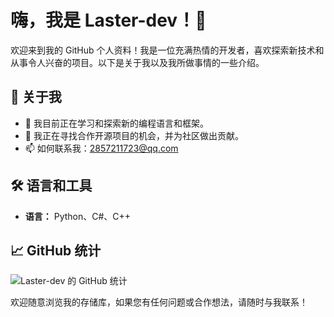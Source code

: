 # 嗨，我是 Laster-dev！👋

欢迎来到我的 GitHub 个人资料！我是一位充满热情的开发者，喜欢探索新技术和从事令人兴奋的项目。以下是关于我以及我所做事情的一些介绍。

## 🚀 关于我
- 🌱 我目前正在学习和探索新的编程语言和框架。
- 💼 我正在寻找合作开源项目的机会，并为社区做出贡献。
- 📫 如何联系我：2857211723@qq.com

## 🛠️ 语言和工具
- **语言：** Python、C#、C++

## 📈 GitHub 统计
![Laster-dev 的 GitHub 统计](https://github-readme-stats.vercel.app/api?username=Laster-dev&show_icons=true&theme=radical)

欢迎随意浏览我的存储库，如果您有任何问题或合作想法，请随时与我联系！
